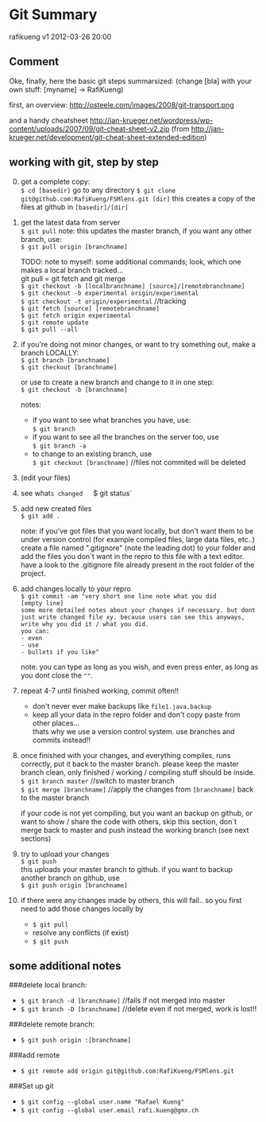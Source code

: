 Git Summary
===========

rafikueng
v1 2012-03-26 20:00


Comment
-------

Oke, finally, here the basic git steps summarsized:
(change [bla] with your own stuff: [myname] -> RafiKueng)

first, an overview:
http://osteele.com/images/2008/git-transport.png

and a handy cheatsheet
http://jan-krueger.net/wordpress/wp-content/uploads/2007/09/git-cheat-sheet-v2.zip
(from http://jan-krueger.net/development/git-cheat-sheet-extended-edition)


working with git, step by step
------------------------------

0.  get a complete copy:  
    `$ cd [basedir]` go to any directory 
    `$ git clone git@github.com:RafiKueng/FSMlens.git [dir]`
    this creates a copy of the files at github in `[basedir]/[dir]`


1. get the latest data from server  
    `$ git pull`
    note: this updates the master branch, if you want any other branch, use:  
    `$ git pull origin [branchname]`

    TODO: note to myself: some additional commands; look, which one makes a local branch tracked...  
    git pull = git fetch and git merge  
    `$ git checkout -b [localbranchname] [source]/[remotebranchname]`  
    `$ git checkout -b experimental origin/experimental`  
    `$ git checkout -t origin/experimental` //tracking  
    `$ git fetch [source] [remotebranchname]`  
    `$ git fetch origin experimental`  
    `$ git remote update`  
    `$ git pull --all`


2. if you're doing not minor changes, or want to try something out, make a branch LOCALLY:  
    `$ git branch [branchname]`  
    `$ git checkout [branchname]`

    or use to create a new branch and change to it in one step:  
    `$ git checkout -b [branchname]`

    notes:
    *   if you want to see what branches you have, use:  
        `$ git branch`  
    *   if you want to see all the branches on the server too, use  
        `$ git branch -a`
    *   to change to an existing branch, use  
        `$ git checkout [branchname]`  //files not commited will be deleted


3. (edit your files)


4. see what`s changed  
    `$ git status`


5. add new created files  
    `$ git add .`

    note: if you've got files that you want locally, but don't want them to be under version control (for example compiled files, large data files, etc..) create a file named ".gitignore" (note the leading dot) to your folder and add the files you don`t want in the repro to this file with a text editor. have a look to the .gitignore file already present in the root folder of the project.


6. add changes locally to your repro  
    `$ git commit -am "very short one line note what you did`  
    `[empty line]`  
    `some more detailed notes about your changes if necessary. but dont just write changed file xy. because users can see this anyways, write why you did it / what you did.`  
    `you can:`  
    `- even`  
    `- use`  
    `- bullets if you like"`

    note: you can type as long as you wish, and even press enter, as long as you dont close the `""`.


7. repeat 4-7 until finished working, commit often!!
    * don't never ever make backups like `file1.java.backup`
    * keep all your data in the repro folder and don't copy paste from other places...  
    thats why we use a version control system. use branches and commits instead!!
    


7. once finished with your changes, and everything compiles, runs correctly, put it back to the master branch. please keep the master branch clean, only finished / working / compiling stuff should be inside.  
    `$ git branch master` //switch to master branch  
    `$ git merge [branchname]` //apply the changes from `[branchname]` back to the master branch

    if your code is not yet compiling, but you want an backup on github, or want to show / share the code with others, skip this section, don`t merge back to master and push instead the working branch (see next sections)


8. try to upload your changes  
    `$ git push`  
    this uploads your master branch to github. if you want to backup another branch on github, use  
    `$ git push origin [branchname]`


9. if there were any changes made by others, this will fail.. so you first need to add those changes locally by  
    * `$ git pull`
    * resolve any conflicts (if exist)
    * `$ git push`



some additional notes
---------------------

###delete local branch:
* `$ git branch -d [branchname]` //fails if not merged into master
* `$ git branch -D [branchname]` //delete even if not merged, work is lost!!

###delete remote branch:
* `$ git push origin :[branchname]`

###add remote
* `$ git remote add origin git@github.com:RafiKueng/FSMlens.git`

###Set up git
* `$ git config --global user.name "Rafael Kueng"`
* `$ git config --global user.email rafi.kueng@gmx.ch`
